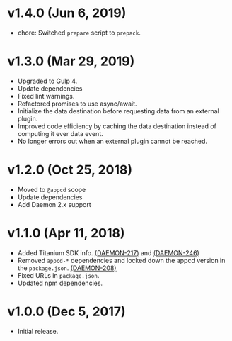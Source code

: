 # v1.4.0 (Jun 6, 2019)

 * chore: Switched `prepare` script to `prepack`.

# v1.3.0 (Mar 29, 2019)

 * Upgraded to Gulp 4.
 * Update dependencies
 * Fixed lint warnings.
 * Refactored promises to use async/await.
 * Initialize the data destination before requesting data from an external plugin.
 * Improved code efficiency by caching the data destination instead of computing it ever data
   event.
 * No longer errors out when an external plugin cannot be reached.

# v1.2.0 (Oct 25, 2018)

 * Moved to `@appcd` scope
 * Update dependencies
 * Add Daemon 2.x support

# v1.1.0 (Apr 11, 2018)

 * Added Titanium SDK info.
   [(DAEMON-217)](https://jira.appcelerator.org/browse/DAEMON-217) and
   [(DAEMON-246)](https://jira.appcelerator.org/browse/DAEMON-246)
 * Removed `appcd-*` dependencies and locked down the appcd version in the `package.json`.
   [(DAEMON-208)](https://jira.appcelerator.org/browse/DAEMON-208)
 * Fixed URLs in `package.json`.
 * Updated npm dependencies.

# v1.0.0 (Dec 5, 2017)

 * Initial release.
